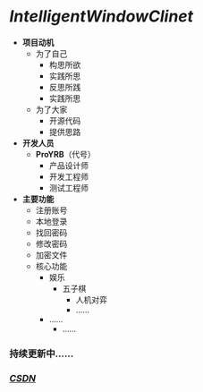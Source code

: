 # ***IntelligentWindowClinet***
* **项目动机**
  * 为了自己
    * 构思所欲
    * 实践所思
    * 反思所践
    * 实践所思
  * 为了大家
    * 开源代码
    * 提供思路
* **开发人员**
  * **ProYRB**（代号）
    * 产品设计师
    * 开发工程师
    * 测试工程师
* **主要功能**
  * 注册账号
  * 本地登录
  * 找回密码
  * 修改密码
  * 加密文件
  * 核心功能
    * 娱乐
      * 五子棋
        * 人机对弈
        * ……
    * ……
      * ……
### 持续更新中……
### [***CSDN***](https://blog.csdn.net/ProYRB)
